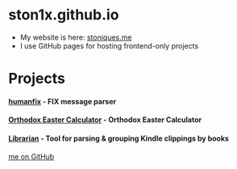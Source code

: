 # ston1x.github.io
- My website is here: [stoniques.me](https://stoniques.me)
- I use GitHub pages for hosting frontend-only projects

# Projects
#### [humanfix](http://ston1x.github.io/humanfix/) - FIX message parser
#### [Orthodox Easter Calculator](http://ston1x.github.io/orthodox-easter-calculator/) - Orthodox Easter Calculator
#### [Librarian](https://github.com/ston1x/librarian) - Tool for parsing & grouping Kindle clippings by books


[me on GitHub](https://github.com/ston1x)
